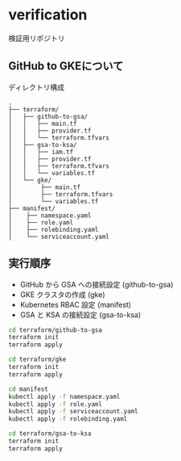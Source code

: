 # verification

検証用リポジトリ

## GitHub to GKEについて

ディレクトリ構成

```tree
.
├── terraform/
│   ├── github-to-gsa/
│   │   ├── main.tf
│   │   ├── provider.tf
│   │   └── terraform.tfvars
│   ├── gsa-to-ksa/
│   │   ├── iam.tf
│   │   ├── provider.tf
│   │   ├── terraform.tfvars
│   │   └── variables.tf
│   └── gke/
│        ├── main.tf
│        ├── terraform.tfvars
│        └── variables.tf
├── manifest/
│    ├── namespace.yaml
│    ├── role.yaml
│    ├── rolebinding.yaml
│    └── serviceaccount.yaml
```

## 実行順序

- GitHub から GSA への接続設定 (github-to-gsa)
- GKE クラスタの作成 (gke)
- Kubernetes RBAC 設定 (manifest)
- GSA と KSA の接続設定 (gsa-to-ksa)

```bash
cd terraform/github-to-gsa
terraform init
terraform apply

cd terraform/gke
terraform init
terraform apply

cd manifest
kubectl apply -f namespace.yaml
kubectl apply -f role.yaml
kubectl apply -f serviceaccount.yaml
kubectl apply -f rolebinding.yaml

cd terraform/gsa-to-ksa
terraform init
terraform apply
```
